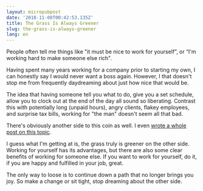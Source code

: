 ```yaml
---
layout: micropubpost
date: '2018-11-08T00:42:53.135Z'
title: The Grass Is Always Greener
slug: the-grass-is-always-greener
lang: en
---
```

People often tell me things like &quot;it must be nice to work for yourself”, or “I&#39;m working hard to make someone else rich&quot;.  

Having spent many years working for a company prior to starting my own, I can honestly say I would never want a boss again.  However, I that doesn&#39;t stop me from frequently daydreaming about just how nice that would be.  

The idea that having someone tell you what to do, give you a set schedule, allow you to clock out at the end of the day all  sound so liberating.  Contrast this with potentially long (unpaid hours), angry clients, flakey employees, and surprise tax bills, working for &quot;the man&quot; doesn&#39;t seem all that bad.

There&#39;s obviously another side to this coin as well. I even [wrote a whole post on this topic](http://www.brandontreb.com/why-consult).  

I guess what I&#39;m getting at is, the grass truly is greener on the other side.  Working for yourself has its advantages, but there are also some clear benefits of working for someone else.  If you want to work for yourself, do it, if you are happy and fulfilled in your job, great.  

The only way to loose is to continue down a path that no longer brings you joy.  So make a change or sit tight, stop dreaming about the other side.
